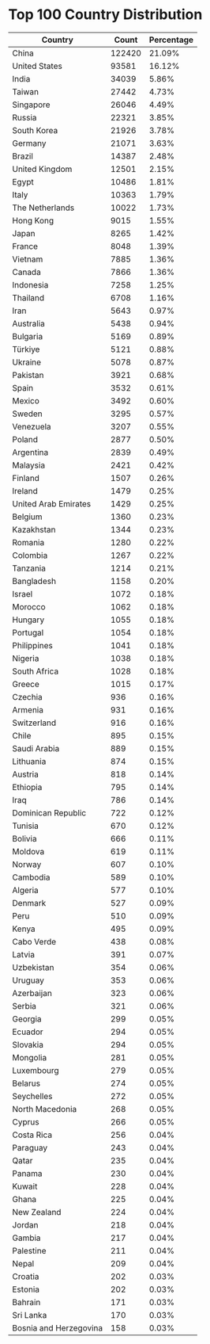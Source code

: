 # Top 100 Country Distribution
| Country | Count | Percentage |
|----|----|----|
| China | 122420 | 21.09% |
| United States | 93581 | 16.12% |
| India | 34039 | 5.86% |
| Taiwan | 27442 | 4.73% |
| Singapore | 26046 | 4.49% |
| Russia | 22321 | 3.85% |
| South Korea | 21926 | 3.78% |
| Germany | 21071 | 3.63% |
| Brazil | 14387 | 2.48% |
| United Kingdom | 12501 | 2.15% |
| Egypt | 10486 | 1.81% |
| Italy | 10363 | 1.79% |
| The Netherlands | 10022 | 1.73% |
| Hong Kong | 9015 | 1.55% |
| Japan | 8265 | 1.42% |
| France | 8048 | 1.39% |
| Vietnam | 7885 | 1.36% |
| Canada | 7866 | 1.36% |
| Indonesia | 7258 | 1.25% |
| Thailand | 6708 | 1.16% |
| Iran | 5643 | 0.97% |
| Australia | 5438 | 0.94% |
| Bulgaria | 5169 | 0.89% |
| Türkiye | 5121 | 0.88% |
| Ukraine | 5078 | 0.87% |
| Pakistan | 3921 | 0.68% |
| Spain | 3532 | 0.61% |
| Mexico | 3492 | 0.60% |
| Sweden | 3295 | 0.57% |
| Venezuela | 3207 | 0.55% |
| Poland | 2877 | 0.50% |
| Argentina | 2839 | 0.49% |
| Malaysia | 2421 | 0.42% |
| Finland | 1507 | 0.26% |
| Ireland | 1479 | 0.25% |
| United Arab Emirates | 1429 | 0.25% |
| Belgium | 1360 | 0.23% |
| Kazakhstan | 1344 | 0.23% |
| Romania | 1280 | 0.22% |
| Colombia | 1267 | 0.22% |
| Tanzania | 1214 | 0.21% |
| Bangladesh | 1158 | 0.20% |
| Israel | 1072 | 0.18% |
| Morocco | 1062 | 0.18% |
| Hungary | 1055 | 0.18% |
| Portugal | 1054 | 0.18% |
| Philippines | 1041 | 0.18% |
| Nigeria | 1038 | 0.18% |
| South Africa | 1028 | 0.18% |
| Greece | 1015 | 0.17% |
| Czechia | 936 | 0.16% |
| Armenia | 931 | 0.16% |
| Switzerland | 916 | 0.16% |
| Chile | 895 | 0.15% |
| Saudi Arabia | 889 | 0.15% |
| Lithuania | 874 | 0.15% |
| Austria | 818 | 0.14% |
| Ethiopia | 795 | 0.14% |
| Iraq | 786 | 0.14% |
| Dominican Republic | 722 | 0.12% |
| Tunisia | 670 | 0.12% |
| Bolivia | 666 | 0.11% |
| Moldova | 619 | 0.11% |
| Norway | 607 | 0.10% |
| Cambodia | 589 | 0.10% |
| Algeria | 577 | 0.10% |
| Denmark | 527 | 0.09% |
| Peru | 510 | 0.09% |
| Kenya | 495 | 0.09% |
| Cabo Verde | 438 | 0.08% |
| Latvia | 391 | 0.07% |
| Uzbekistan | 354 | 0.06% |
| Uruguay | 353 | 0.06% |
| Azerbaijan | 323 | 0.06% |
| Serbia | 321 | 0.06% |
| Georgia | 299 | 0.05% |
| Ecuador | 294 | 0.05% |
| Slovakia | 294 | 0.05% |
| Mongolia | 281 | 0.05% |
| Luxembourg | 279 | 0.05% |
| Belarus | 274 | 0.05% |
| Seychelles | 272 | 0.05% |
| North Macedonia | 268 | 0.05% |
| Cyprus | 266 | 0.05% |
| Costa Rica | 256 | 0.04% |
| Paraguay | 243 | 0.04% |
| Qatar | 235 | 0.04% |
| Panama | 230 | 0.04% |
| Kuwait | 228 | 0.04% |
| Ghana | 225 | 0.04% |
| New Zealand | 224 | 0.04% |
| Jordan | 218 | 0.04% |
| Gambia | 217 | 0.04% |
| Palestine | 211 | 0.04% |
| Nepal | 209 | 0.04% |
| Croatia | 202 | 0.03% |
| Estonia | 202 | 0.03% |
| Bahrain | 171 | 0.03% |
| Sri Lanka | 170 | 0.03% |
| Bosnia and Herzegovina | 158 | 0.03% |
